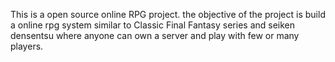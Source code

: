 This is a open source online RPG project. the objective of the project is build a online rpg system similar to Classic Final Fantasy series and seiken densentsu where anyone can own a server and play with few or many players.

